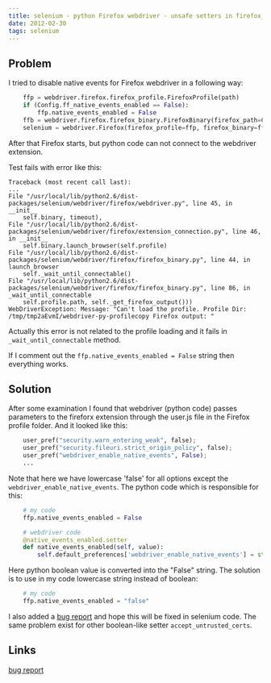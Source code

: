 ```yaml
---
title: selenium - python Firefox webdriver - unsafe setters in firefox_profile.py
date: 2012-02-30
tags: selenium
---
```



Problem
-------

I tried to disable native events for Firefox webdriver in a following way:

```python
    ffp = webdriver.firefox.firefox_profile.FirefoxProfile(path)
    if (Config.ff_native_events_enabled == False):
        ffp.native_events_enabled = False
    ffb = webdriver.firefox.firefox_binary.FirefoxBinary(firefox_path=Config.browser_binary)
    selenium = webdriver.Firefox(firefox_profile=ffp, firefox_binary=ffb)
```

After that Firefox starts, but python code can not connect to the webdriver extension.

<!-- more -->
Test fails with error like this:

    Traceback (most recent call last):
    ...
    File "/usr/local/lib/python2.6/dist-packages/selenium/webdriver/firefox/webdriver.py", line 45, in __init__
        self.binary, timeout),
    File "/usr/local/lib/python2.6/dist-packages/selenium/webdriver/firefox/extension_connection.py", line 46, in __init__
        self.binary.launch_browser(self.profile)
    File "/usr/local/lib/python2.6/dist-packages/selenium/webdriver/firefox/firefox_binary.py", line 44, in launch_browser
        self._wait_until_connectable()
    File "/usr/local/lib/python2.6/dist-packages/selenium/webdriver/firefox/firefox_binary.py", line 86, in _wait_until_connectable
        self.profile.path, self._get_firefox_output()))
    WebDriverException: Message: "Can't load the profile. Profile Dir: /tmp/tmp2aEvmI/webdriver-py-profilecopy Firefox output: "

Actually this error is not related to the profile loading and it fails in `_wait_until_connectable` method.

If I comment out the `ffp.native_events_enabled = False` string then everything works.

Solution
---------

After some examination I found that webdriver (python code) passes parameters to the fireforx extension through the user.js file in the Firefox profile folder.
And it looked like this:

```python
    user_pref("security.warn_entering_weak", false);
    user_pref("security.fileuri.strict_origin_policy", false);
    user_pref("webdriver_enable_native_events", False);
    ...
```

Note that here we have lowercase 'false' for all options except the `webdriver_enable_native_events`.
The python code which is responsible for this:

```python
    # my code
    ffp.native_events_enabled = False

    # webdriver code
    @native_events_enabled.setter
    def native_events_enabled(self, value):
        self.default_preferences['webdriver_enable_native_events'] = str(value)
```

Here python boolean value is converted into the "False" string.
The solution is to use in my code lowercase string instead of boolean:

```python
    # my code
    ffp.native_events_enabled = "false"
```

I also added a [bug report](http://code.google.com/p/selenium/issues/detail?id=3400) and hope this will be fixed in selenium code.
The same problem exist for other boolean-like setter `accept_untrusted_certs`.

Links
-----------------
[bug report](http://code.google.com/p/selenium/issues/detail?id=3400)

